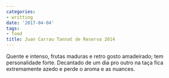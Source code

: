 ```yaml
---
categories:
- writting
date: '2017-04-04'
tags:
- food
title: Juan Carrau Tannat de Reserva 2014
---
```


Quente e intenso, frutas maduras e retro gosto amadeirado; tem personalidade forte. Decantado de um dia pro outro na taça fica extremamente azedo e perde o aroma e as nuances.

